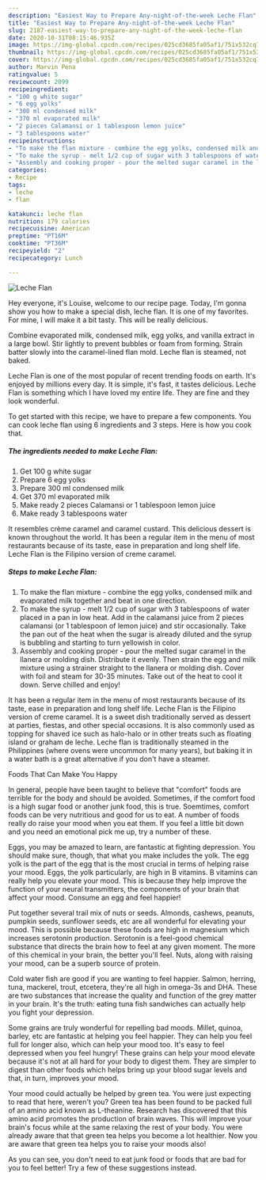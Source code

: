 ```yaml
---
description: "Easiest Way to Prepare Any-night-of-the-week Leche Flan"
title: "Easiest Way to Prepare Any-night-of-the-week Leche Flan"
slug: 2187-easiest-way-to-prepare-any-night-of-the-week-leche-flan
date: 2020-10-31T08:15:46.935Z
image: https://img-global.cpcdn.com/recipes/025cd3685fa05af1/751x532cq70/leche-flan-recipe-main-photo.jpg
thumbnail: https://img-global.cpcdn.com/recipes/025cd3685fa05af1/751x532cq70/leche-flan-recipe-main-photo.jpg
cover: https://img-global.cpcdn.com/recipes/025cd3685fa05af1/751x532cq70/leche-flan-recipe-main-photo.jpg
author: Marvin Pena
ratingvalue: 5
reviewcount: 2099
recipeingredient:
- "100 g white sugar"
- "6 egg yolks"
- "300 ml condensed milk"
- "370 ml evaporated milk"
- "2 pieces Calamansi or 1 tablespoon lemon juice"
- "3 tablespoons water"
recipeinstructions:
- "To make the flan mixture - combine the egg yolks, condensed milk and evaporated milk together and beat in one direction."
- "To make the syrup - melt 1/2 cup of sugar with 3 tablespoons of water placed in a pan in low heat. Add in the calamansi juice from 2 pieces calamansi (or 1 tablespoon of lemon juice) and stir occasionally. Take the pan out of the heat when the sugar is already diluted and the syrup is bubbling and starting to turn yellowish in color."
- "Assembly and cooking proper - pour the melted sugar caramel in the llanera or molding dish. Distribute it evenly. Then strain the egg and milk mixture using a strainer straight to the llanera or molding dish. Cover with foil and steam for 30-35 minutes. Take out of the heat to cool it down. Serve chilled and enjoy!"
categories:
- Recipe
tags:
- leche
- flan

katakunci: leche flan 
nutrition: 179 calories
recipecuisine: American
preptime: "PT16M"
cooktime: "PT36M"
recipeyield: "2"
recipecategory: Lunch

---
```



![Leche Flan](https://img-global.cpcdn.com/recipes/025cd3685fa05af1/751x532cq70/leche-flan-recipe-main-photo.jpg)

Hey everyone, it's Louise, welcome to our recipe page. Today, I'm gonna show you how to make a special dish, leche flan. It is one of my favorites. For mine, I will make it a bit tasty. This will be really delicious.

Combine evaporated milk, condensed milk, egg yolks, and vanilla extract in a large bowl. Stir lightly to prevent bubbles or foam from forming. Strain batter slowly into the caramel-lined flan mold. Leche flan is steamed, not baked.

Leche Flan is one of the most popular of recent trending foods on earth. It's enjoyed by millions every day. It is simple, it's fast, it tastes delicious. Leche Flan is something which I have loved my entire life. They are fine and they look wonderful.


To get started with this recipe, we have to prepare a few components. You can cook leche flan using 6 ingredients and 3 steps. Here is how you cook that.

<!--inarticleads1-->

##### The ingredients needed to make Leche Flan:

1. Get 100 g white sugar
1. Prepare 6 egg yolks
1. Prepare 300 ml condensed milk
1. Get 370 ml evaporated milk
1. Make ready 2 pieces Calamansi or 1 tablespoon lemon juice
1. Make ready 3 tablespoons water


It resembles crème caramel and caramel custard. This delicious dessert is known throughout the world. It has been a regular item in the menu of most restaurants because of its taste, ease in preparation and long shelf life. Leche Flan is the Filipino version of creme caramel. 

<!--inarticleads2-->

##### Steps to make Leche Flan:

1. To make the flan mixture - combine the egg yolks, condensed milk and evaporated milk together and beat in one direction.
1. To make the syrup - melt 1/2 cup of sugar with 3 tablespoons of water placed in a pan in low heat. Add in the calamansi juice from 2 pieces calamansi (or 1 tablespoon of lemon juice) and stir occasionally. Take the pan out of the heat when the sugar is already diluted and the syrup is bubbling and starting to turn yellowish in color.
1. Assembly and cooking proper - pour the melted sugar caramel in the llanera or molding dish. Distribute it evenly. Then strain the egg and milk mixture using a strainer straight to the llanera or molding dish. Cover with foil and steam for 30-35 minutes. Take out of the heat to cool it down. Serve chilled and enjoy!


It has been a regular item in the menu of most restaurants because of its taste, ease in preparation and long shelf life. Leche Flan is the Filipino version of creme caramel. It is a sweet dish traditionally served as dessert at parties, fiestas, and other special occasions. It is also commonly used as topping for shaved ice such as halo-halo or in other treats such as floating island or graham de leche. Leche flan is traditionally steamed in the Philippines (where ovens were uncommon for many years), but baking it in a water bath is a great alternative if you don&#39;t have a steamer. 

Foods That Can Make You Happy


In general, people have been taught to believe that "comfort" foods are terrible for the body and should be avoided. Sometimes, if the comfort food is a high sugar food or another junk food, this is true. Soemtimes, comfort foods can be very nutritious and good for us to eat. A number of foods really do raise your mood when you eat them. If you feel a little bit down and you need an emotional pick me up, try a number of these.

Eggs, you may be amazed to learn, are fantastic at fighting depression. You should make sure, though, that what you make includes the yolk. The egg yolk is the part of the egg that is the most crucial in terms of helping raise your mood. Eggs, the yolk particularly, are high in B vitamins. B vitamins can really help you elevate your mood. This is because they help improve the function of your neural transmitters, the components of your brain that affect your mood. Consume an egg and feel happier!

Put together several trail mix of nuts or seeds. Almonds, cashews, peanuts, pumpkin seeds, sunflower seeds, etc are all wonderful for elevating your mood. This is possible because these foods are high in magnesium which increases serotonin production. Serotonin is a feel-good chemical substance that directs the brain how to feel at any given moment. The more of this chemical in your brain, the better you'll feel. Nuts, along with raising your mood, can be a superb source of protein.

Cold water fish are good if you are wanting to feel happier. Salmon, herring, tuna, mackerel, trout, etcetera, they're all high in omega-3s and DHA. These are two substances that increase the quality and function of the grey matter in your brain. It's the truth: eating tuna fish sandwiches can actually help you fight your depression. 

Some grains are truly wonderful for repelling bad moods. Millet, quinoa, barley, etc are fantastic at helping you feel happier. They can help you feel full for longer also, which can help your mood too. It's easy to feel depressed when you feel hungry! These grains can help your mood elevate because it's not at all hard for your body to digest them. They are simpler to digest than other foods which helps bring up your blood sugar levels and that, in turn, improves your mood.

Your mood could actually be helped by green tea. You were just expecting to read that here, weren't you? Green tea has been found to be packed full of an amino acid known as L-theanine. Research has discovered that this amino acid promotes the production of brain waves. This will improve your brain's focus while at the same relaxing the rest of your body. You were already aware that that green tea helps you become a lot healthier. Now you are aware that green tea helps you to raise your moods also!

As you can see, you don't need to eat junk food or foods that are bad for you to feel better! Try  a few  of  these  suggestions  instead.

